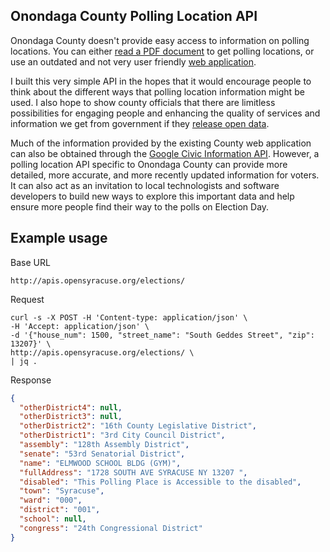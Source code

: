 ## Onondaga County Polling Location API

Onondaga County doesn't provide easy access to information on polling locations. You can either [read a PDF document](http://www.ongov.net/elections/documents/2015WEBSITEPOLLINGPLACELIST.pdf) to get polling locations, or use an outdated and not very user friendly [web application](http://vic.ntsdata.com/onondagaboe/pollingplacelookup.aspx).

I built this very simple API in the hopes that it would encourage people to think about the different ways that polling location information might be used. I also hope to show county officials that there are limitless possibilities for engaging people and enhancing the quality of services and information we get from government if they [release open data](http://opendata.guide/).

Much of the information provided by the existing County web application can also be obtained through the [Google Civic Information API](https://developers.google.com/civic-information/?hl=en). However, a polling location API specific to Onondaga County can provide more detailed, more accurate, and more recently updated information for voters. It can also act as an invitation to local technologists and software developers to build new ways to explore this important data and help ensure more people find their way to the polls on Election Day.

## Example usage

Base URL

```
http://apis.opensyracuse.org/elections/
```

Request

```
curl -s -X POST -H 'Content-type: application/json' \
-H 'Accept: application/json' \
-d '{"house_num": 1500, "street_name": "South Geddes Street", "zip": 13207}' \
http://apis.opensyracuse.org/elections/ \
| jq .
```

Response 

```json
{
  "otherDistrict4": null,
  "otherDistrict3": null,
  "otherDistrict2": "16th County Legislative District",
  "otherDistrict1": "3rd City Council District",
  "assembly": "128th Assembly District",
  "senate": "53rd Senatorial District",
  "name": "ELMWOOD SCHOOL BLDG (GYM)",
  "fullAddress": "1728 SOUTH AVE SYRACUSE NY 13207 ",
  "disabled": "This Polling Place is Accessible to the disabled",
  "town": "Syracuse",
  "ward": "000",
  "district": "001",
  "school": null,
  "congress": "24th Congressional District"
}

```
